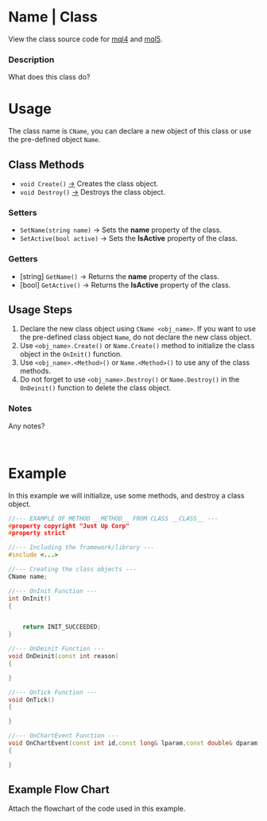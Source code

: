 # Name | Class
View the class source code for [mql4]() and [mql5](). <br>

### Description
What does this class do?

# Usage
The class name is `CName`, you can declare a new object of this class or use the pre-defined object `Name`.

## Class Methods
- `void Create()` [->]() Creates the class object.
- `void Destroy()` [->]() Destroys the class object.

### Setters
- `SetName(string name)` -> Sets the **name** property of the class.
- `SetActive(bool active)` -> Sets the **IsActive** property of the class.

### Getters
- [string] `GetName()` -> Returns the **name** property of the class.
- [bool] `GetActive()` -> Returns the **IsActive** property of the class.

## Usage Steps
1. Declare the new class object using `CName <obj_name>`. If you want to use the pre-defined class object `Name`, do not declare the new class object.
2. Use `<obj_name>.Create()` or `Name.Create()` method to initialize the class object in the `OnInit()` function.
3. Use `<obj_name>.<Method>()` or `Name.<Method>()` to use any of the class methods.
4. Do not forget to use `<obj_name>.Destroy()` or `Name.Destroy()` in the `OnDeinit()` function to delete the class object.

### Notes
Any notes?

<br>

# Example
In this example we will initialize, use some methods, and destroy a class object.

```cpp
//--- EXAMPLE OF METHOD __METHOD__ FROM CLASS __CLASS__ ---
#property copyright "Just Up Corp"
#property strict

//--- Including the framework/library ---
#include <...>

//--- Creating the class objects ---
CName name;

//--- OnInit Function ---
int OnInit()
{


    return INIT_SUCCEEDED;
}

//--- OnDeinit Function ---
void OnDeinit(const int reason)
{

}

//--- OnTick Function ---
void OnTick()
{

}

//--- OnChartEvent Function ---
void OnChartEvent(const int id,const long& lparam,const double& dparam,const string& sparam)
{

}
```

## Example Flow Chart
Attach the flowchart of the code used in this example.